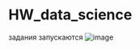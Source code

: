 # HW_data_science

задания запускаются ![image](https://github.com/1Denis1985/HW_data_science/assets/16918054/8a432da6-81a6-4e1b-812a-3732251bab5f)
